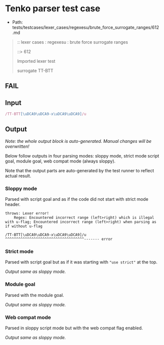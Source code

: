 # Tenko parser test case

- Path: tests/testcases/lexer_cases/regexesu/brute_force_surrogate_ranges/612.md

> :: lexer cases : regexesu : brute force surrogate ranges
>
> ::> 612
>
> Imported lexer test
>
> surrogate TT-BTT

## FAIL

## Input

`````js
/TT-BTT[\uDCA9\uDCA9-x\uDCA9\uDCA9]/u
`````

## Output

_Note: the whole output block is auto-generated. Manual changes will be overwritten!_

Below follow outputs in four parsing modes: sloppy mode, strict mode script goal, module goal, web compat mode (always sloppy).

Note that the output parts are auto-generated by the test runner to reflect actual result.

### Sloppy mode

Parsed with script goal and as if the code did not start with strict mode header.

`````
throws: Lexer error!
    Regex: Encountered incorrect range (left>right) which is illegal with u-flag; Encountered incorrect range (left>right) when parsing as if without u-flag

/TT-BTT[\uDCA9\uDCA9-x\uDCA9\uDCA9]/u
^^^^^^^^^^^^^^^^^^^^^^^^^^^^^^^^^^^^------- error
`````

### Strict mode

Parsed with script goal but as if it was starting with `"use strict"` at the top.

_Output same as sloppy mode._

### Module goal

Parsed with the module goal.

_Output same as sloppy mode._

### Web compat mode

Parsed in sloppy script mode but with the web compat flag enabled.

_Output same as sloppy mode._
